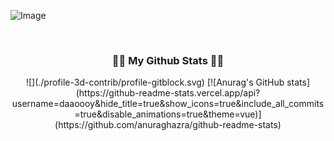 ![Image](https://github.com/user-attachments/assets/c27ef3c5-10ac-438b-9bd0-8d38881d1f2d)

</br>

<h3 align="center">👩‍💻 My Github Stats 👩‍💻</h3>
<div align="center">
![](./profile-3d-contrib/profile-gitblock.svg)
[![Anurag's GitHub stats](https://github-readme-stats.vercel.app/api?username=daaoooy&hide_title=true&show_icons=true&include_all_commits=true&disable_animations=true&theme=vue)](https://github.com/anuraghazra/github-readme-stats)
</div>
